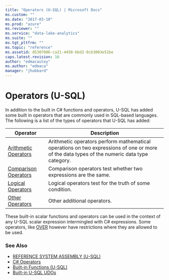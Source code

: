 ```yaml
---
title: "Operators (U-SQL) | Microsoft Docs"
ms.custom: ""
ms.date: "2017-03-10"
ms.prod: "azure"
ms.reviewer: ""
ms.service: "data-lake-analytics"
ms.suite: ""
ms.tgt_pltfrm: ""
ms.topic: "reference"
ms.assetid: d5307006-ca21-4450-bbd2-0cb3003e51be
caps.latest.revision: 16
author: "edmacauley"
ms.author: "edmaca"
manager: "jhubbard"
---
```

# Operators (U-SQL)
In addition to the built in C# functions and operators, U-SQL has added some built in operators that are commonly used in SQL-based languages.  The following is a list of the types of operators that U-SQL has added:  
  
|Operator|Description|
|------|------|
|[Arithmetic Operators](arithmetic-operators-u-sql.md)|Arithmetic operators perform mathematical operations on two expressions of one or more of the data types of the numeric data type category.|
|[Comparison Operators](comparison-operators-u-sql.md) |Comparison operators test whether two expressions are the same. |
|[Logical Operators](logical-operators-u-sql.md)|Logical operators test for the truth of some condition. |
|[Other Operators](other-operators-u-sql.md) |Other additional operators.|

These built-in scalar functions and operators can be used in the context of any U-SQL scalar expression intermingled with C# expressions. Some operators, like [OVER](over-expression-u-sql.md) however have restrictions where they are allowed to be used.   
  
### See Also 
* [REFERENCE SYSTEM ASSEMBLY (U-SQL)](reference-system-assembly-u-sql.md) 
* [C# Operators](https://msdn.microsoft.com/library/6a71f45d.aspx)   
* [Built-in Functions (U-SQL)](built-in-functions-u-sql.md) 
* [Built-in U-SQL UDOs](built-in-u-sql-udos.md)  






